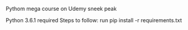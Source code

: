 Pythom mega course on Udemy sneek peak

Python 3.6.1 required
Steps to follow:
run pip install -r requirements.txt